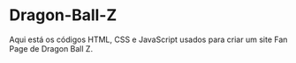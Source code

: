 # Dragon-Ball-Z
Aqui está os códigos HTML, CSS e JavaScript usados para criar um site Fan Page de Dragon Ball Z.

